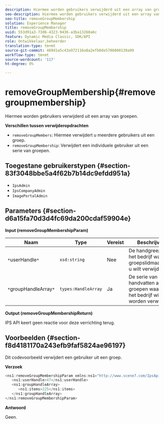 ```yaml
---
description: Hiermee worden gebruikers verwijderd uit een array van groepen.
seo-description: Hiermee worden gebruikers verwijderd uit een array van groepen.
seo-title: removeGroupMembership
solution: Experience Manager
title: removeGroupMembership
uuid: 553d91a3-73d6-4323-9436-a3ba13260a6c
feature: Dynamic Media Classic, SDK/API
role: Ontwikkelaar,beheerder
translation-type: tm+mt
source-git-commit: 469d1a5c43a972116a8a2efb0de5708800130a99
workflow-type: tm+mt
source-wordcount: '117'
ht-degree: 0%

---
```



# removeGroupMembership{#removegroupmembership}

Hiermee worden gebruikers verwijderd uit een array van groepen.

**Verschillen tussen verwijderopdrachten**

* `removeGroupMembers`: Hiermee verwijdert u meerdere gebruikers uit een groep.
* `removeGroupMembership`: Verwijdert een individuele gebruiker uit een serie van groepen.

## Toegestane gebruikerstypen {#section-83f3048bbe5a4f62b7b14dc9efdd951a}

* `IpsAdmin`
* `IpsCompanyAdmin`
* `ImagePortalAdmin`

## Parameters {#section-d6a15fa70d3d4fc69da200cdaf59904e}

**Input (removeGroupMembershipParam)**

| Naam | Type | Vereist | Beschrijving |
|---|---|---|---|
| `*`userHandle`*` | `xsd:string` | Nee | De handgreep aan het bedrijf waarvan groepslidmaatschap u wilt verwijderen. |
| `*`groupHandleArray`*` | `types:HandleArray` | Ja | De serie van handvatten aan groepen waarvan u het bedrijf wilt worden verwijderd. |

**Output (removeGroupMembershipReturn)**

IPS API keert geen reactie voor deze verrichting terug.

## Voorbeelden {#section-f8d4181170a243efb9faf5824ae96197}

Dit codevoorbeeld verwijdert een gebruiker uit een groep.

**Verzoek**

```java
<ns1:removeGroupMembershipParam xmlns:ns1="http://www.scene7.com/IpsApi/xsd">
   <ns1:userHandle>47</ns1:userHandle>
   <ns1:groupHandleArray>
      <ns1:items>225</ns1:items>
   </ns1:groupHandleArray>
</ns1:removeGroupMembershipParam>
```

**Antwoord**

Geen.
